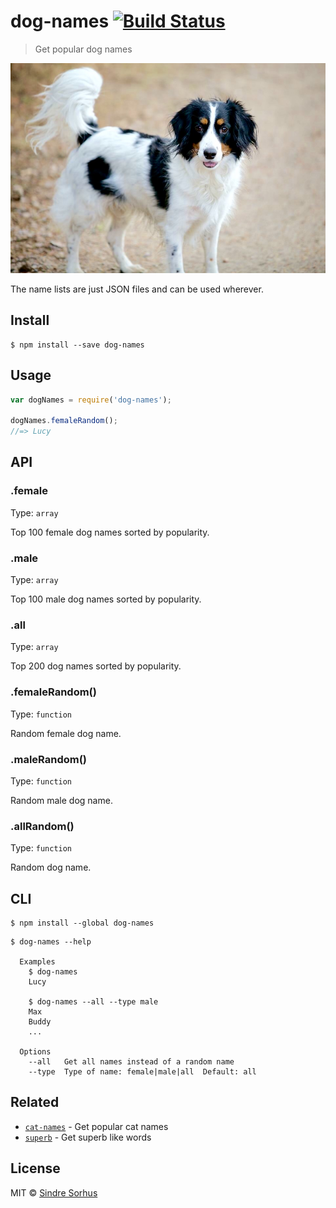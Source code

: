 # dog-names [![Build Status](https://travis-ci.org/sindresorhus/dog-names.svg?branch=master)](https://travis-ci.org/sindresorhus/dog-names)

> Get popular dog names

![](kira.jpg)

The name lists are just JSON files and can be used wherever.


## Install

```
$ npm install --save dog-names
```


## Usage

```js
var dogNames = require('dog-names');

dogNames.femaleRandom();
//=> Lucy
```


## API

### .female

Type: `array`

Top 100 female dog names sorted by popularity.

### .male

Type: `array`

Top 100 male dog names sorted by popularity.

### .all

Type: `array`

Top 200 dog names sorted by popularity.

### .femaleRandom()

Type: `function`

Random female dog name.

### .maleRandom()

Type: `function`

Random male dog name.

### .allRandom()

Type: `function`

Random dog name.


## CLI

```
$ npm install --global dog-names
```

```
$ dog-names --help

  Examples
    $ dog-names
    Lucy

    $ dog-names --all --type male
    Max
    Buddy
    ...

  Options
    --all   Get all names instead of a random name
    --type  Type of name: female|male|all  Default: all
```


## Related

- [`cat-names`](https://github.com/sindresorhus/cat-names) - Get popular cat names
- [`superb`](https://github.com/sindresorhus/superb) - Get superb like words


## License

MIT © [Sindre Sorhus](http://sindresorhus.com)
